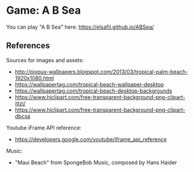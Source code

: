 
# Game: A B Sea

You can play "A B Sea" here: https://elsafil.github.io/ABSea/

## References
Sources for images and assets:

*  http://pixpux-wallpapers.blogspot.com/2013/03/tropical-palm-beach-1920x1080.html
*  https://wallpapertag.com/tropical-beach-wallpaper-desktop
*  https://wallpapertag.com/tropical-beach-desktop-backgrounds
*  https://www.hiclipart.com/free-transparent-background-png-clipart-itlzi/
*  https://www.hiclipart.com/free-transparent-background-png-clipart-dbcsa

Youtube iFrame API reference:
*  https://developers.google.com/youtube/iframe_api_reference

Music:
*  "Maui Beach" from SpongeBob Music, composed by Hans Haider
